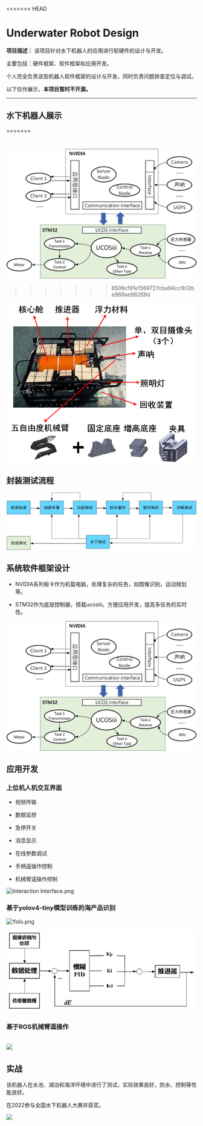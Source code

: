 <<<<<<< HEAD

# Underwater Robot Design

**项目描述：** 该项目针对水下机器人的应用进行软硬件的设计与开发。

主要包括：硬件框架、软件框架和应用开发。 

个人完全负责该型机器人软件框架的设计与开发，同时负责问题排查定位与调试。

以下仅作展示，**本项目暂时不开源。**

---

## 水下机器人展示

=======

# 

![](System.png)

> > > > > > > 8506cf91e1569727cba94cc1b12be969ae98269d

![](Robot.png)

## 封装测试流程

![Test flow.png](photos\Test%20flow.png)

## 系统软件框架设计

- NVIDIA系列板卡作为机载电脑，处理复杂的任务，如图像识别，运动规划等。

- STM32作为底层控制器，搭载ucosiii，方便应用开发，提高多任务的实时性。

![](System.png)

## 应用开发

### 上位机人机交互界面

- 视频传输

- 数据监控

- 急停开关

- 消息显示

- 在线参数调试

- 手柄遥操作控制

- 机械臂遥操作控制

![Interaction Interface.png](photos\Interaction%20Interface.gif)

### 基于yolov4-tiny模型训练的海产品识别

<img title="" src="file:///F:/MiniDesktop/Myproject/UnderwaterRobot/Yolo.png" alt="Yolo.png" width="249"><img title="" src="file:///F:/MiniDesktop/Myproject/UnderwaterRobot/grasp.gif" alt="" width="344">

![视觉避障反馈.png](photos\视觉避障反馈.png)

### 基于ROS机械臂遥操作

## ![](photos\Arm.gif)

## 实战

该机器人在水池、湖泊和海洋环境中进行了测试，实际效果良好，防水、控制等性能良好。

在2022参与全国水下机器人大赛并获奖。

![](photos\Lake%20test.jpg)
